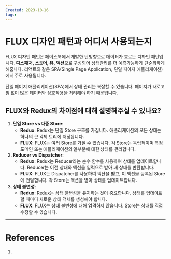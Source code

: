 ```yaml
---
Created: 2023-10-16
tags:
---
```

# FLUX 디자인 패턴과 어디서 사용되는지
FLUX 디자인 패턴은 페이스북에서 개발한 단방향으로 데이터가 흐르는 디자인 패턴입니다. **디스패처, 스토어, 뷰, 액션**으로 구성되어 상태관리를 더 예측가능하게 단순화하게 해줍니다. 리액트와 같은 SPA(Single Page Application, 딘일 페이지 애플리케이션) 에서 주로 사용됩니다.


단일 페이지 애플리케이션(SPA)에서 상태 관리는 복잡할 수 있습니다. 페이지가 새로고침 없이 많은 데이터와 상호작용을 처리해야 하기 때문입니다.


## FLUX와 Redux의 차이점에 대해 설명해주실 수 있나요?
1. **단일 Store vs 다중 Store**:
    - **Redux**: Redux는 단일 Store 구조를 가집니다. 애플리케이션의 모든 상태는 하나의 큰 객체 트리에 저장됩니다.
    - **FLUX**: FLUX는 여러 Store를 가질 수 있습니다. 각 Store는 독립적이며 특정 도메인 또는 애플리케이션의 일부분에 대한 상태를 관리합니다.
2. **Reducer vs Dispatcher**:
    - **Redux**: Redux는 Reducer라는 순수 함수를 사용하여 상태를 업데이트합니다. Reducer는 이전 상태와 액션을 입력으로 받아 새 상태를 반환합니다.
    - **FLUX**: FLUX는 Dispatcher를 사용하여 액션을 받고, 이 액션을 등록된 Store에 전달합니다. 각 Store는 액션을 받아 상태를 업데이트합니다.
3. **상태 불변성**:
    - **Redux**: Redux는 상태 불변성을 유지하는 것이 중요합니다. 상태를 업데이트할 때마다 새로운 상태 객체를 생성해야 합니다.
    - **FLUX**: FLUX는 상태 불변성에 대해 엄격하지 않습니다. Store는 상태를 직접 수정할 수 있습니다.

---
# References
1. 